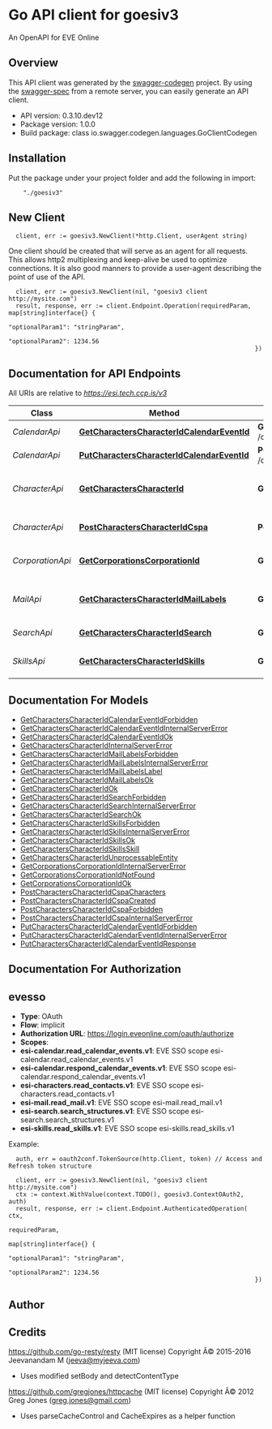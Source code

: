 # Go API client for goesiv3

An OpenAPI for EVE Online

## Overview
This API client was generated by the [swagger-codegen](https://github.com/swagger-api/swagger-codegen) project.  By using the [swagger-spec](https://github.com/swagger-api/swagger-spec) from a remote server, you can easily generate an API client.

- API version: 0.3.10.dev12
- Package version: 1.0.0
- Build package: class io.swagger.codegen.languages.GoClientCodegen

## Installation
Put the package under your project folder and add the following in import:
```
    "./goesiv3"
```

## New Client
```
  client, err := goesiv3.NewClient(*http.Client, userAgent string)
```

One client should be created that will serve as an agent for all requests. This allows http2 multiplexing and keep-alive be used to optimize connections.
It is also good manners to provide a user-agent describing the point of use of the API.

```
  client, err := goesiv3.NewClient(nil, "goesiv3 client http://mysite.com")
  result, response, err := client.Endpoint.Operation(requiredParam, map[string]interface{} { 
                                                                        "optionalParam1": "stringParam",
                                                                        "optionalParam2": 1234.56
                                                                    })
```

## Documentation for API Endpoints

All URIs are relative to *https://esi.tech.ccp.is/v3*

Class | Method | HTTP request | Description
------------ | ------------- | ------------- | -------------
*CalendarApi* | [**GetCharactersCharacterIdCalendarEventId**](docs/CalendarApi.md#getcharacterscharacteridcalendareventid) | **Get** /characters/{character_id}/calendar/{event_id}/ | Get an event
*CalendarApi* | [**PutCharactersCharacterIdCalendarEventId**](docs/CalendarApi.md#putcharacterscharacteridcalendareventid) | **Put** /characters/{character_id}/calendar/{event_id}/ | Respond to an event
*CharacterApi* | [**GetCharactersCharacterId**](docs/CharacterApi.md#getcharacterscharacterid) | **Get** /characters/{character_id}/ | Get character&#39;s public information
*CharacterApi* | [**PostCharactersCharacterIdCspa**](docs/CharacterApi.md#postcharacterscharacteridcspa) | **Post** /characters/{character_id}/cspa/ | Calculate a CSPA charge cost
*CorporationApi* | [**GetCorporationsCorporationId**](docs/CorporationApi.md#getcorporationscorporationid) | **Get** /corporations/{corporation_id}/ | Get corporation information
*MailApi* | [**GetCharactersCharacterIdMailLabels**](docs/MailApi.md#getcharacterscharacteridmaillabels) | **Get** /characters/{character_id}/mail/labels/ | Get mail labels and unread counts
*SearchApi* | [**GetCharactersCharacterIdSearch**](docs/SearchApi.md#getcharacterscharacteridsearch) | **Get** /characters/{character_id}/search/ | Search on a string
*SkillsApi* | [**GetCharactersCharacterIdSkills**](docs/SkillsApi.md#getcharacterscharacteridskills) | **Get** /characters/{character_id}/skills/ | Get character skills


## Documentation For Models

 - [GetCharactersCharacterIdCalendarEventIdForbidden](docs/GetCharactersCharacterIdCalendarEventIdForbidden.md)
 - [GetCharactersCharacterIdCalendarEventIdInternalServerError](docs/GetCharactersCharacterIdCalendarEventIdInternalServerError.md)
 - [GetCharactersCharacterIdCalendarEventIdOk](docs/GetCharactersCharacterIdCalendarEventIdOk.md)
 - [GetCharactersCharacterIdInternalServerError](docs/GetCharactersCharacterIdInternalServerError.md)
 - [GetCharactersCharacterIdMailLabelsForbidden](docs/GetCharactersCharacterIdMailLabelsForbidden.md)
 - [GetCharactersCharacterIdMailLabelsInternalServerError](docs/GetCharactersCharacterIdMailLabelsInternalServerError.md)
 - [GetCharactersCharacterIdMailLabelsLabel](docs/GetCharactersCharacterIdMailLabelsLabel.md)
 - [GetCharactersCharacterIdMailLabelsOk](docs/GetCharactersCharacterIdMailLabelsOk.md)
 - [GetCharactersCharacterIdOk](docs/GetCharactersCharacterIdOk.md)
 - [GetCharactersCharacterIdSearchForbidden](docs/GetCharactersCharacterIdSearchForbidden.md)
 - [GetCharactersCharacterIdSearchInternalServerError](docs/GetCharactersCharacterIdSearchInternalServerError.md)
 - [GetCharactersCharacterIdSearchOk](docs/GetCharactersCharacterIdSearchOk.md)
 - [GetCharactersCharacterIdSkillsForbidden](docs/GetCharactersCharacterIdSkillsForbidden.md)
 - [GetCharactersCharacterIdSkillsInternalServerError](docs/GetCharactersCharacterIdSkillsInternalServerError.md)
 - [GetCharactersCharacterIdSkillsOk](docs/GetCharactersCharacterIdSkillsOk.md)
 - [GetCharactersCharacterIdSkillsSkill](docs/GetCharactersCharacterIdSkillsSkill.md)
 - [GetCharactersCharacterIdUnprocessableEntity](docs/GetCharactersCharacterIdUnprocessableEntity.md)
 - [GetCorporationsCorporationIdInternalServerError](docs/GetCorporationsCorporationIdInternalServerError.md)
 - [GetCorporationsCorporationIdNotFound](docs/GetCorporationsCorporationIdNotFound.md)
 - [GetCorporationsCorporationIdOk](docs/GetCorporationsCorporationIdOk.md)
 - [PostCharactersCharacterIdCspaCharacters](docs/PostCharactersCharacterIdCspaCharacters.md)
 - [PostCharactersCharacterIdCspaCreated](docs/PostCharactersCharacterIdCspaCreated.md)
 - [PostCharactersCharacterIdCspaForbidden](docs/PostCharactersCharacterIdCspaForbidden.md)
 - [PostCharactersCharacterIdCspaInternalServerError](docs/PostCharactersCharacterIdCspaInternalServerError.md)
 - [PutCharactersCharacterIdCalendarEventIdForbidden](docs/PutCharactersCharacterIdCalendarEventIdForbidden.md)
 - [PutCharactersCharacterIdCalendarEventIdInternalServerError](docs/PutCharactersCharacterIdCalendarEventIdInternalServerError.md)
 - [PutCharactersCharacterIdCalendarEventIdResponse](docs/PutCharactersCharacterIdCalendarEventIdResponse.md)


## Documentation For Authorization


## evesso

- **Type**: OAuth
- **Flow**: implicit
- **Authorization URL**: https://login.eveonline.com/oauth/authorize
- **Scopes**: 
 - **esi-calendar.read_calendar_events.v1**: EVE SSO scope esi-calendar.read_calendar_events.v1
 - **esi-calendar.respond_calendar_events.v1**: EVE SSO scope esi-calendar.respond_calendar_events.v1
 - **esi-characters.read_contacts.v1**: EVE SSO scope esi-characters.read_contacts.v1
 - **esi-mail.read_mail.v1**: EVE SSO scope esi-mail.read_mail.v1
 - **esi-search.search_structures.v1**: EVE SSO scope esi-search.search_structures.v1
 - **esi-skills.read_skills.v1**: EVE SSO scope esi-skills.read_skills.v1

Example:
```
  auth, err = oauth2conf.TokenSource(http.Client, token) // Access and Refresh token structure

  client, err := goesiv3.NewClient(nil, "goesiv3 client http://mysite.com")
  ctx := context.WithValue(context.TODO(), goesiv3.ContextOAuth2, auth)
  result, response, err := client.Endpoint.AuthenticatedOperation(  ctx, 
                                                                    requiredParam, 
                                                                    map[string]interface{} { 
                                                                       "optionalParam1": "stringParam",
                                                                       "optionalParam2": 1234.56
                                                                    })
```



## Author




## Credits
https://github.com/go-resty/resty (MIT license) Copyright Â© 2015-2016 Jeevanandam M (jeeva@myjeeva.com)
 - Uses modified setBody and detectContentType

https://github.com/gregjones/httpcache (MIT license) Copyright Â© 2012 Greg Jones (greg.jones@gmail.com)
  - Uses parseCacheControl and CacheExpires as a helper function


